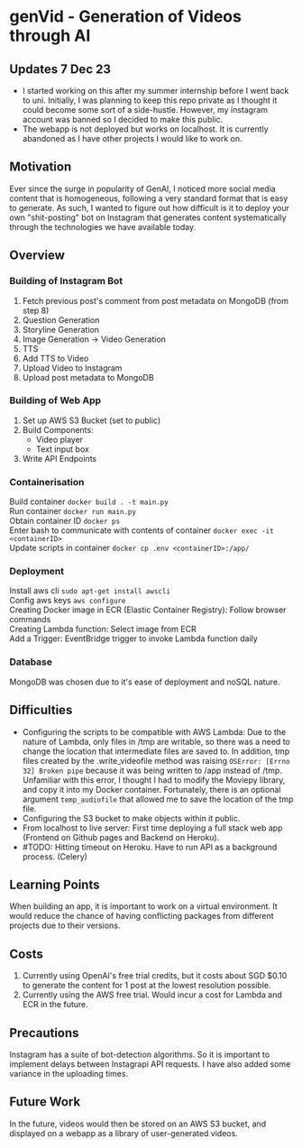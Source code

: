 # genVid - Generation of Videos through AI

## Updates 7 Dec 23
- I started working on this after my summer internship before I went back to uni. Initially, I was planning to keep this repo private as I thought it could become some sort of a side-hustle. However, my instagram account was banned so I decided to make this public.
- The webapp is not deployed but works on localhost. It is currently abandoned as I have other projects I would like to work on.

## Motivation
Ever since the surge in popularity of GenAI, I noticed more social media content that is homogeneous, following a very standard format that is easy to generate. As such, I wanted to figure out how difficult is it to deploy your own "shit-posting" bot on Instagram that generates content systematically through the technologies we have available today.

## Overview
### Building of Instagram Bot
1. Fetch previous post's comment from post metadata on MongoDB (from step 8)
2. Question Generation
3. Storyline Generation
4. Image Generation -> Video Generation
5. TTS
6. Add TTS to Video 
7. Upload Video to Instagram
8. Upload post metadata to MongoDB

### Building of Web App
1. Set up AWS S3 Bucket (set to public)
2. Build Components:
    - Video player
    - Text input box
3. Write API Endpoints

### Containerisation
Build container `docker build . -t main.py`  
Run container `docker run main.py`  
Obtain container ID `docker ps`  
Enter bash to communicate with contents of container `docker exec -it <containerID>`  
Update scripts in container `docker cp .env <containerID>:/app/`

### Deployment
Install aws cli `sudo apt-get install awscli`  
Config aws keys `aws configure`  
Creating Docker image in ECR (Elastic Container Registry): Follow browser commands  
Creating Lambda function: Select image from ECR  
Add a Trigger: EventBridge trigger to invoke Lambda function daily

### Database
MongoDB was chosen due to it's ease of deployment and noSQL nature.  

## Difficulties
- Configuring the scripts to be compatible with AWS Lambda: Due to the nature of Lambda, only files in /tmp are writable, so there was a need to change the location that intermediate files are saved to. In addition, tmp files created by the .write_videofile method was raising `OSError: [Errno 32] Broken pipe` because it was being written to /app instead of /tmp. Unfamiliar with this error, I thought I had to modify the Moviepy library, and copy it into my Docker container. Fortunately, there is an optional argument `temp_audiofile` that allowed me to save the location of the tmp file.
- Configuring the S3 bucket to make objects within it public.
- From localhost to live server: First time deploying a full stack web app (Frontend on Github pages and Backend on Heroku). 
- #TODO: Hitting timeout on Heroku. Have to run API as a background process. (Celery)

## Learning Points
When building an app, it is important to work on a virtual environment. It would reduce the chance of having conflicting packages from different projects due to their versions.  

## Costs
1. Currently using OpenAI's free trial credits, but it costs about SGD $0.10 to generate the content for 1 post at the lowest resolution possible.
2. Currently using the AWS free trial. Would incur a cost for Lambda and ECR in the future.

## Precautions
Instagram has a suite of bot-detection algorithms. So it is important to implement delays between Instagrapi API requests. I have also added some variance in the uploading times.

## Future Work
In the future, videos would then be stored on an AWS S3 bucket, and displayed on a webapp as a library of user-generated videos.